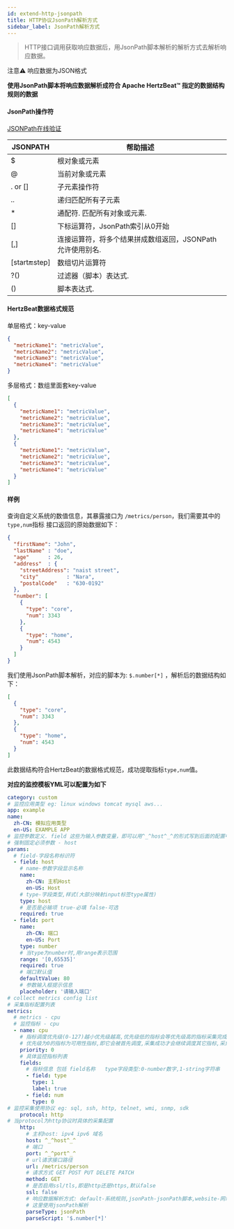 ```yaml
---
id: extend-http-jsonpath  
title: HTTP协议JsonPath解析方式  
sidebar_label: JsonPath解析方式
---
```


> HTTP接口调用获取响应数据后，用JsonPath脚本解析的解析方式去解析响应数据。

注意⚠️ 响应数据为JSON格式

**使用JsonPath脚本将响应数据解析成符合 Apache HertzBeat™ 指定的数据结构规则的数据**

#### JsonPath操作符

[JSONPath在线验证](https://www.jsonpath.cn)

|     JSONPATH     |               帮助描述                |
|------------------|-----------------------------------|
| $                | 根对象或元素                            |
| @                | 当前对象或元素                           |
| . or []          | 子元素操作符                            |
| ..               | 递归匹配所有子元素                         |
| *                | 通配符. 匹配所有对象或元素.                   |
| []               | 下标运算符，JsonPath索引从0开始              |
| [,]              | 连接运算符，将多个结果拼成数组返回，JSONPath允许使用别名. |
| [start:end:step] | 数组切片运算符                           |
| ?()              | 过滤器（脚本）表达式.                       |
| ()               | 脚本表达式.                            |

#### HertzBeat数据格式规范

单层格式：key-value

```json
{
  "metricName1": "metricValue",
  "metricName2": "metricValue",
  "metricName3": "metricValue",
  "metricName4": "metricValue"
}
```

多层格式：数组里面套key-value

```json
[
  {
    "metricName1": "metricValue",
    "metricName2": "metricValue",
    "metricName3": "metricValue",
    "metricName4": "metricValue"
  },
  {
    "metricName1": "metricValue",
    "metricName2": "metricValue",
    "metricName3": "metricValue",
    "metricName4": "metricValue"
  }
]
```

#### 样例

查询自定义系统的数值信息，其暴露接口为 `/metrics/person`，我们需要其中的`type,num`指标
接口返回的原始数据如下：

```json
{
  "firstName": "John",
  "lastName" : "doe",
  "age"      : 26,
  "address"  : {
    "streetAddress": "naist street",
    "city"         : "Nara",
    "postalCode"   : "630-0192"
  },
  "number": [
    {
      "type": "core",
      "num": 3343
    },
    {
      "type": "home",
      "num": 4543
    }
  ]
}
```

我们使用JsonPath脚本解析，对应的脚本为: `$.number[*]` ，解析后的数据结构如下：

```json
[
  {
    "type": "core",
    "num": 3343
  },
  {
    "type": "home",
    "num": 4543
  }
]
```

此数据结构符合HertzBeat的数据格式规范，成功提取指标`type,num`值。

**对应的监控模板YML可以配置为如下**

```yaml
category: custom
# 监控应用类型 eg: linux windows tomcat mysql aws...
app: example
name:
  zh-CN: 模拟应用类型
  en-US: EXAMPLE APP
# 监控参数定义. field 这些为输入参数变量，即可以用^_^host^_^的形式写到后面的配置中，系统自动变量值替换
# 强制固定必须参数 - host
params:
  # field-字段名称标识符
  - field: host
    # name-参数字段显示名称
    name:
      zh-CN: 主机Host
      en-US: Host
    # type-字段类型,样式(大部分映射input标签type属性)
    type: host
    # 是否是必输项 true-必填 false-可选
    required: true
  - field: port
    name:
      zh-CN: 端口
      en-US: Port
    type: number
    # 当type为number时,用range表示范围
    range: '[0,65535]'
    required: true
    # 端口默认值
    defaultValue: 80
    # 参数输入框提示信息
    placeholder: '请输入端口'
# collect metrics config list
# 采集指标配置列表
metrics:
  # metrics - cpu
  # 监控指标 - cpu
  - name: cpu
    # 指标调度优先级(0-127)越小优先级越高,优先级低的指标会等优先级高的指标采集完成后才会被调度,相同优先级的指标会并行调度采集
    # 优先级为0的指标为可用性指标,即它会被首先调度,采集成功才会继续调度其它指标,采集失败则中断调度
    priority: 0
    # 具体监控指标列表
    fields:
      # 指标信息 包括 field名称   type字段类型:0-number数字,1-string字符串   label是否为标签   unit:指标单位
      - field: type
        type: 1
        label: true
      - field: num
        type: 0
# 监控采集使用协议 eg: sql, ssh, http, telnet, wmi, snmp, sdk
    protocol: http
# 当protocol为http协议时具体的采集配置
    http:
      # 主机host: ipv4 ipv6 域名
      host: ^_^host^_^
      # 端口
      port: ^_^port^_^
      # url请求接口路径
      url: /metrics/person
      # 请求方式 GET POST PUT DELETE PATCH
      method: GET
      # 是否启用ssl/tls,即是http还是https,默认false
      ssl: false
      # 响应数据解析方式: default-系统规则,jsonPath-jsonPath脚本,website-网站可用性指标监控
      # 这里使用jsonPath解析
      parseType: jsonPath
      parseScript: '$.number[*]' 
```
